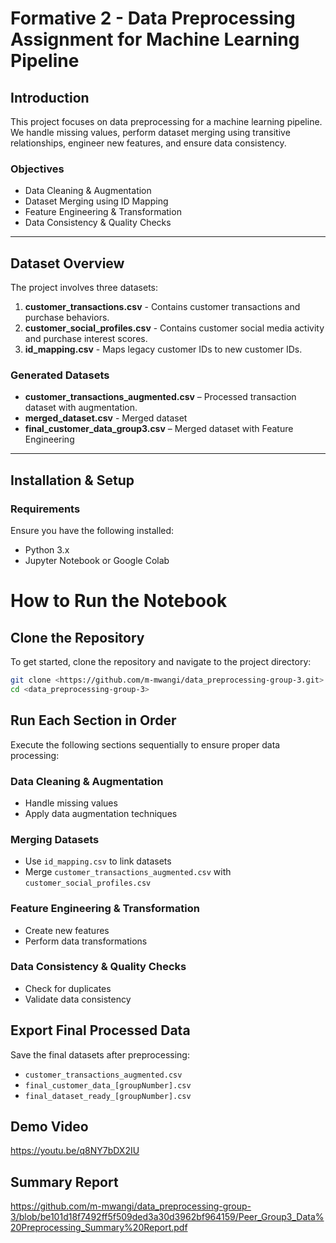 # **Formative 2 - Data Preprocessing Assignment for Machine Learning Pipeline**  

## **Introduction**  
This project focuses on data preprocessing for a machine learning pipeline. We handle missing values, perform dataset merging using transitive relationships, engineer new features, and ensure data consistency.

### **Objectives**  
- Data Cleaning & Augmentation  
- Dataset Merging using ID Mapping  
- Feature Engineering & Transformation  
- Data Consistency & Quality Checks    

---

## **Dataset Overview**  
The project involves three datasets:  

1. **customer_transactions.csv** - Contains customer transactions and purchase behaviors.  
2. **customer_social_profiles.csv** - Contains customer social media activity and purchase interest scores.  
3. **id_mapping.csv** - Maps legacy customer IDs to new customer IDs.  

### **Generated Datasets**  
- **customer_transactions_augmented.csv** – Processed transaction dataset with augmentation.
- **merged_dataset.csv** - Merged dataset  
- **final_customer_data_group3.csv** – Merged dataset with Feature Engineering 

---

## **Installation & Setup**  

### **Requirements**  
Ensure you have the following installed:  
- Python 3.x  
- Jupyter Notebook or Google Colab   

# **How to Run the Notebook**

## **Clone the Repository**
To get started, clone the repository and navigate to the project directory:

```bash
git clone <https://github.com/m-mwangi/data_preprocessing-group-3.git>
cd <data_preprocessing-group-3>
```

## **Run Each Section in Order**

Execute the following sections sequentially to ensure proper data processing:

### Data Cleaning & Augmentation
- Handle missing values  
- Apply data augmentation techniques  

### Merging Datasets
- Use `id_mapping.csv` to link datasets  
- Merge `customer_transactions_augmented.csv` with `customer_social_profiles.csv`  

### Feature Engineering & Transformation
- Create new features  
- Perform data transformations  

### Data Consistency & Quality Checks
- Check for duplicates  
- Validate data consistency  

## **Export Final Processed Data**
Save the final datasets after preprocessing:

- `customer_transactions_augmented.csv`  
- `final_customer_data_[groupNumber].csv`  
- `final_dataset_ready_[groupNumber].csv`  

## **Demo Video**
https://youtu.be/q8NY7bDX2IU

## **Summary Report**
https://github.com/m-mwangi/data_preprocessing-group-3/blob/be101d18f7492ff5f509ded3a30d3962bf964159/Peer_Group3_Data%20Preprocessing_Summary%20Report.pdf


